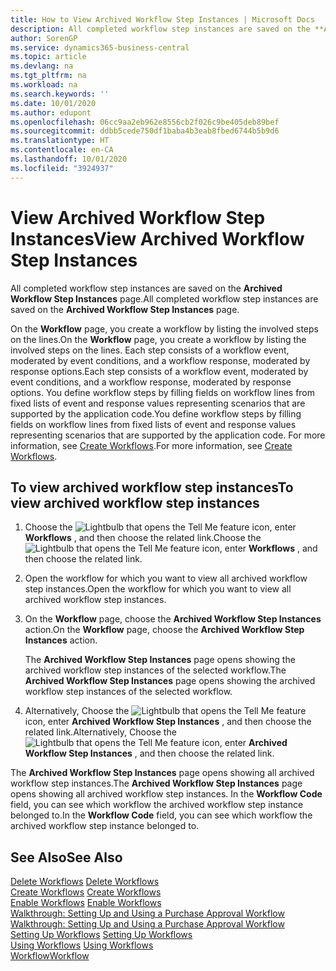 ```yaml
---
title: How to View Archived Workflow Step Instances | Microsoft Docs
description: All completed workflow step instances are saved on the **Archived Workflow Step Instances** page.
author: SorenGP
ms.service: dynamics365-business-central
ms.topic: article
ms.devlang: na
ms.tgt_pltfrm: na
ms.workload: na
ms.search.keywords: ''
ms.date: 10/01/2020
ms.author: edupont
ms.openlocfilehash: 06cc9aa2eb962e8556cb2f026c9be405deb89bef
ms.sourcegitcommit: ddbb5cede750df1baba4b3eab8fbed6744b5b9d6
ms.translationtype: HT
ms.contentlocale: en-CA
ms.lasthandoff: 10/01/2020
ms.locfileid: "3924937"
---
```

# <a name="view-archived-workflow-step-instances"></a><span data-ttu-id="85867-103">View Archived Workflow Step Instances</span><span class="sxs-lookup"><span data-stu-id="85867-103">View Archived Workflow Step Instances</span></span>
<span data-ttu-id="85867-104">All completed workflow step instances are saved on the **Archived Workflow Step Instances** page.</span><span class="sxs-lookup"><span data-stu-id="85867-104">All completed workflow step instances are saved on the **Archived Workflow Step Instances** page.</span></span>  

 <span data-ttu-id="85867-105">On the **Workflow** page, you create a workflow by listing the involved steps on the lines.</span><span class="sxs-lookup"><span data-stu-id="85867-105">On the **Workflow** page, you create a workflow by listing the involved steps on the lines.</span></span> <span data-ttu-id="85867-106">Each step consists of a workflow event, moderated by event conditions, and a workflow response, moderated by response options.</span><span class="sxs-lookup"><span data-stu-id="85867-106">Each step consists of a workflow event, moderated by event conditions, and a workflow response, moderated by response options.</span></span> <span data-ttu-id="85867-107">You define workflow steps by filling fields on workflow lines from fixed lists of event and response values representing scenarios that are supported by the application code.</span><span class="sxs-lookup"><span data-stu-id="85867-107">You define workflow steps by filling fields on workflow lines from fixed lists of event and response values representing scenarios that are supported by the application code.</span></span> <span data-ttu-id="85867-108">For more information, see [Create Workflows](across-how-to-create-workflows.md).</span><span class="sxs-lookup"><span data-stu-id="85867-108">For more information, see [Create Workflows](across-how-to-create-workflows.md).</span></span>  

## <a name="to-view-archived-workflow-step-instances"></a><span data-ttu-id="85867-109">To view archived workflow step instances</span><span class="sxs-lookup"><span data-stu-id="85867-109">To view archived workflow step instances</span></span>  
1.  <span data-ttu-id="85867-110">Choose the ![Lightbulb that opens the Tell Me feature](media/ui-search/search_small.png "Tell me what you want to do") icon, enter **Workflows** , and then choose the related link.</span><span class="sxs-lookup"><span data-stu-id="85867-110">Choose the ![Lightbulb that opens the Tell Me feature](media/ui-search/search_small.png "Tell me what you want to do") icon, enter **Workflows** , and then choose the related link.</span></span>  
2.  <span data-ttu-id="85867-111">Open the workflow for which you want to view all archived workflow step instances.</span><span class="sxs-lookup"><span data-stu-id="85867-111">Open the workflow for which you want to view all archived workflow step instances.</span></span>  
3.  <span data-ttu-id="85867-112">On the **Workflow** page, choose the **Archived Workflow Step Instances** action.</span><span class="sxs-lookup"><span data-stu-id="85867-112">On the **Workflow** page, choose the **Archived Workflow Step Instances** action.</span></span>  

    <span data-ttu-id="85867-113">The **Archived Workflow Step Instances** page opens showing the archived workflow step instances of the selected workflow.</span><span class="sxs-lookup"><span data-stu-id="85867-113">The **Archived Workflow Step Instances** page opens showing the archived workflow step instances of the selected workflow.</span></span>  
4.  <span data-ttu-id="85867-114">Alternatively, Choose the ![Lightbulb that opens the Tell Me feature](media/ui-search/search_small.png "Tell me what you want to do") icon, enter **Archived Workflow Step Instances** , and then choose the related link.</span><span class="sxs-lookup"><span data-stu-id="85867-114">Alternatively, Choose the ![Lightbulb that opens the Tell Me feature](media/ui-search/search_small.png "Tell me what you want to do") icon, enter **Archived Workflow Step Instances** , and then choose the related link.</span></span>  

<span data-ttu-id="85867-115">The **Archived Workflow Step Instances** page opens showing all archived workflow step instances.</span><span class="sxs-lookup"><span data-stu-id="85867-115">The **Archived Workflow Step Instances** page opens showing all archived workflow step instances.</span></span> <span data-ttu-id="85867-116">In the **Workflow Code** field, you can see which workflow the archived workflow step instance belonged to.</span><span class="sxs-lookup"><span data-stu-id="85867-116">In the **Workflow Code** field, you can see which workflow the archived workflow step instance belonged to.</span></span>  

## <a name="see-also"></a><span data-ttu-id="85867-117">See Also</span><span class="sxs-lookup"><span data-stu-id="85867-117">See Also</span></span>  
 <span data-ttu-id="85867-118">[Delete Workflows](across-how-to-delete-workflows.md) </span><span class="sxs-lookup"><span data-stu-id="85867-118">[Delete Workflows](across-how-to-delete-workflows.md) </span></span>  
 <span data-ttu-id="85867-119">[Create Workflows](across-how-to-create-workflows.md) </span><span class="sxs-lookup"><span data-stu-id="85867-119">[Create Workflows](across-how-to-create-workflows.md) </span></span>  
 <span data-ttu-id="85867-120">[Enable Workflows](across-how-to-enable-workflows.md) </span><span class="sxs-lookup"><span data-stu-id="85867-120">[Enable Workflows](across-how-to-enable-workflows.md) </span></span>  
 <span data-ttu-id="85867-121">[Walkthrough: Setting Up and Using a Purchase Approval Workflow](walkthrough-setting-up-and-using-a-purchase-approval-workflow.md) </span><span class="sxs-lookup"><span data-stu-id="85867-121">[Walkthrough: Setting Up and Using a Purchase Approval Workflow](walkthrough-setting-up-and-using-a-purchase-approval-workflow.md) </span></span>  
 <span data-ttu-id="85867-122">[Setting Up Workflows](across-set-up-workflows.md) </span><span class="sxs-lookup"><span data-stu-id="85867-122">[Setting Up Workflows](across-set-up-workflows.md) </span></span>  
 <span data-ttu-id="85867-123">[Using Workflows](across-use-workflows.md) </span><span class="sxs-lookup"><span data-stu-id="85867-123">[Using Workflows](across-use-workflows.md) </span></span>  
 [<span data-ttu-id="85867-124">Workflow</span><span class="sxs-lookup"><span data-stu-id="85867-124">Workflow</span></span>](across-workflow.md)
